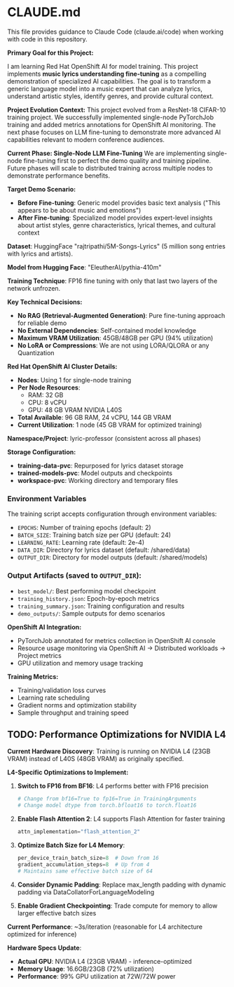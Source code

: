 # CLAUDE.md

This file provides guidance to Claude Code (claude.ai/code) when working with code in this repository.

**Primary Goal for this Project:**

I am learning Red Hat OpenShift AI for model training. This project implements **music lyrics understanding fine-tuning** as a compelling demonstration of specialized AI capabilities. The goal is to transform a generic language model into a music expert that can analyze lyrics, understand artistic styles, identify genres, and provide cultural context.

**Project Evolution Context:**
This project evolved from a ResNet-18 CIFAR-10 training project. We successfully implemented single-node PyTorchJob training and added metrics annotations for OpenShift AI monitoring. The next phase focuses on LLM fine-tuning to demonstrate more advanced AI capabilities relevant to modern conference audiences.

**Current Phase: Single-Node LLM Fine-Tuning**
We are implementing single-node fine-tuning first to perfect the demo quality and training pipeline. Future phases will scale to distributed training across multiple nodes to demonstrate performance benefits.

**Target Demo Scenario:**
- **Before Fine-tuning**: Generic model provides basic text analysis ("This appears to be about music and emotions")
- **After Fine-tuning**: Specialized model provides expert-level insights about artist styles, genre characteristics, lyrical themes, and cultural context

**Dataset**: HuggingFace "rajtripathi/5M-Songs-Lyrics" (5 million song entries with lyrics and artists).

**Model from Hugging Face**: "EleutherAI/pythia-410m"

**Training Technique**: FP16 fine tuning with only that last two layers of the network unfrozen. 

**Key Technical Decisions:**
- **No RAG (Retrieval-Augmented Generation)**: Pure fine-tuning approach for reliable demo
- **No External Dependencies**: Self-contained model knowledge
- **Maximum VRAM Utilization**: 45GB/48GB per GPU (94% utilization)
- **No LoRA or Compressions**: We are not using LORA/QLORA or any Quantization

**Red Hat OpenShift AI Cluster Details:**
- **Nodes**: Using 1 for single-node training
- **Per Node Resources**:
    - RAM: 32 GB
    - CPU: 8 vCPU
    - GPU: 48 GB VRAM NVIDIA L40S
- **Total Available**: 96 GB RAM, 24 vCPU, 144 GB VRAM
- **Current Utilization**: 1 node (45 GB VRAM for optimized training)

**Namespace/Project**: lyric-professor (consistent across all phases)

**Storage Configuration:**
- **training-data-pvc**: Repurposed for lyrics dataset storage
- **trained-models-pvc**: Model outputs and checkpoints
- **workspace-pvc**: Working directory and temporary files

### Environment Variables
The training script accepts configuration through environment variables:
- `EPOCHS`: Number of training epochs (default: 2)
- `BATCH_SIZE`: Training batch size per GPU (default: 24)
- `LEARNING_RATE`: Learning rate (default: 2e-4)
- `DATA_DIR`: Directory for lyrics dataset (default: /shared/data)
- `OUTPUT_DIR`: Directory for model outputs (default: /shared/models)

### Output Artifacts (saved to `OUTPUT_DIR`):
- `best_model/`: Best performing model checkpoint
- `training_history.json`: Epoch-by-epoch metrics
- `training_summary.json`: Training configuration and results
- `demo_outputs/`: Sample outputs for demo scenarios

**OpenShift AI Integration:**
- PyTorchJob annotated for metrics collection in OpenShift AI console
- Resource usage monitoring via OpenShift AI → Distributed workloads → Project metrics
- GPU utilization and memory usage tracking

**Training Metrics:**
- Training/validation loss curves
- Learning rate scheduling
- Gradient norms and optimization stability
- Sample throughput and training speed

## TODO: Performance Optimizations for NVIDIA L4

**Current Hardware Discovery**: Training is running on NVIDIA L4 (23GB VRAM) instead of L40S (48GB VRAM) as originally specified.

**L4-Specific Optimizations to Implement:**

1. **Switch to FP16 from BF16**: L4 performs better with FP16 precision
   ```python
   # Change from bf16=True to fp16=True in TrainingArguments
   # Change model dtype from torch.bfloat16 to torch.float16
   ```

2. **Enable Flash Attention 2**: L4 supports Flash Attention for faster training
   ```python
   attn_implementation="flash_attention_2"
   ```

3. **Optimize Batch Size for L4 Memory**: 
   ```python
   per_device_train_batch_size=8  # Down from 16
   gradient_accumulation_steps=8  # Up from 4
   # Maintains same effective batch size of 64
   ```

4. **Consider Dynamic Padding**: Replace max_length padding with dynamic padding via DataCollatorForLanguageModeling

5. **Enable Gradient Checkpointing**: Trade compute for memory to allow larger effective batch sizes

**Current Performance**: ~3s/iteration (reasonable for L4 architecture optimized for inference)

**Hardware Specs Update**:
- **Actual GPU**: NVIDIA L4 (23GB VRAM) - inference-optimized
- **Memory Usage**: 16.6GB/23GB (72% utilization)
- **Performance**: 99% GPU utilization at 72W/72W power

  